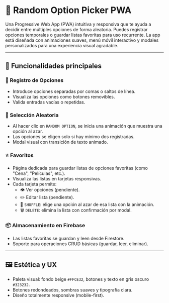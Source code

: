 # 🎲 Random Option Picker PWA

Una Progressive Web App (PWA) intuitiva y responsiva que te ayuda a decidir entre múltiples opciones de forma aleatoria. Puedes registrar opciones temporales o guardar listas favoritas para uso recurrente. La app está diseñada con animaciones suaves, menú móvil interactivo y modales personalizados para una experiencia visual agradable.

---

## 🚀 Funcionalidades principales

### 🔢 Registro de Opciones
- Introduce opciones separadas por comas o saltos de línea.
- Visualiza las opciones como botones removibles.
- Valida entradas vacías o repetidas.

### 🎰 Selección Aleatoria
- Al hacer clic en `RANDOM OPTION`, se inicia una animación que muestra una opción al azar.
- Las opciones se eligen solo si hay mínimo dos registradas.
- Modal visual con transición de texto animado.

### ⭐ Favoritos
- Página dedicada para guardar listas de opciones favoritas (como "Cena", "Películas", etc.).
- Visualiza las listas en tarjetas responsivas.
- Cada tarjeta permite:
  - 👁️ Ver opciones (pendiente).
  - ✏️ Editar lista (pendiente).
  - 🔀 `SHUFFLE`: elige una opción al azar de esa lista con la animación.
  - 🗑️ `DELETE`: elimina la lista con confirmación por modal.

### 📦 Almacenamiento en Firebase
- Las listas favoritas se guardan y leen desde Firestore.
- Soporte para operaciones CRUD básicas (guardar, leer, eliminar).

---

## 🖼️ Estética y UX
- Paleta visual: fondo beige `#FFCE32`, botones y texto en gris oscuro `#323232`.
- Botones redondeados, sombras suaves y tipografía clara.
- Diseño totalmente responsive (mobile-first).
